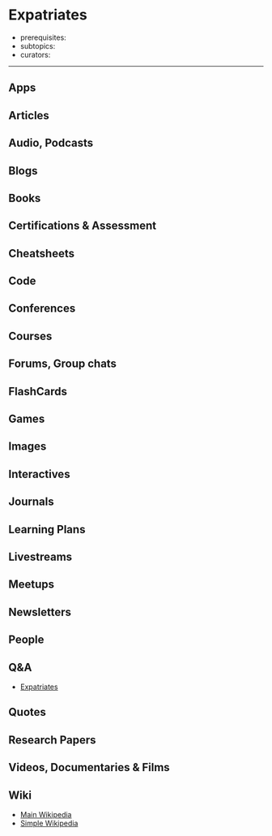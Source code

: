 # Expatriates

- prerequisites:
- subtopics:
- curators:

------

## Apps

## Articles

## Audio, Podcasts

## Blogs

## Books

## Certifications & Assessment

## Cheatsheets

## Code

## Conferences

## Courses

## Forums, Group chats

## FlashCards

## Games

## Images

## Interactives

## Journals

## Learning Plans

## Livestreams

## Meetups

## Newsletters

## People

## Q&A

- [Expatriates](https://expatriates.stackexchange.com)

## Quotes

## Research Papers

## Videos, Documentaries & Films

## Wiki

- [Main Wikipedia](https://en.wikipedia.org/wiki/Expatriate)
- [Simple Wikipedia]()

